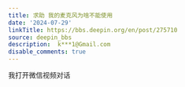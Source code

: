 ```yaml
---
title: 求助 我的麦克风为啥不能使用
date: '2024-07-29'
linkTitle: https://bbs.deepin.org/en/post/275710
source: deepin_bbs
description:  k***1@Gmail.com 
disable_comments: true
---
```

我打开微信视频对话 
